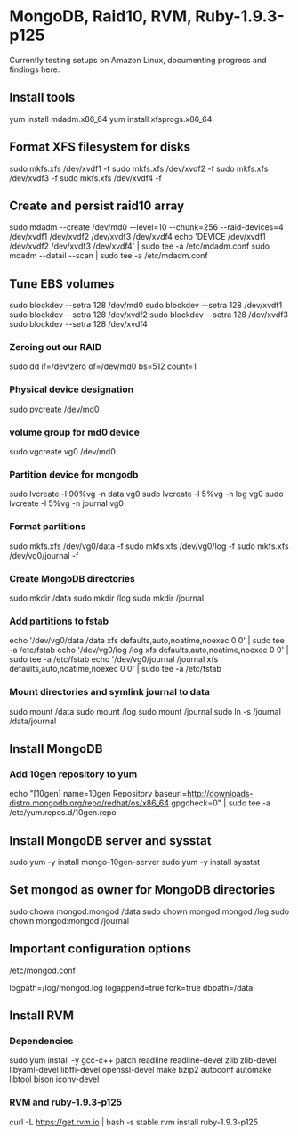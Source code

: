 # MongoDB, Raid10, RVM, Ruby-1.9.3-p125

Currently testing setups on Amazon Linux, documenting progress and findings here.

## Install tools
  yum install mdadm.x86_64
  yum install xfsprogs.x86_64

## Format XFS filesystem for disks
  sudo mkfs.xfs /dev/xvdf1 -f
  sudo mkfs.xfs /dev/xvdf2 -f
  sudo mkfs.xfs /dev/xvdf3 -f
  sudo mkfs.xfs /dev/xvdf4 -f

## Create and persist raid10 array
  sudo mdadm --create /dev/md0 --level=10 --chunk=256 --raid-devices=4 /dev/xvdf1 /dev/xvdf2 /dev/xvdf3 /dev/xvdf4
  echo 'DEVICE /dev/xvdf1 /dev/xvdf2 /dev/xvdf3 /dev/xvdf4' | sudo tee -a /etc/mdadm.conf
  sudo mdadm --detail --scan | sudo tee -a /etc/mdadm.conf

## Tune EBS volumes
  sudo blockdev --setra 128 /dev/md0
  sudo blockdev --setra 128 /dev/xvdf1
  sudo blockdev --setra 128 /dev/xvdf2
  sudo blockdev --setra 128 /dev/xvdf3
  sudo blockdev --setra 128 /dev/xvdf4

### Zeroing out our RAID
  sudo dd if=/dev/zero of=/dev/md0 bs=512 count=1

### Physical device designation
  sudo pvcreate /dev/md0

### volume group for md0 device
  sudo vgcreate vg0 /dev/md0

### Partition device for mongodb
  sudo lvcreate -l 90%vg -n data vg0
  sudo lvcreate -l 5%vg -n log vg0
  sudo lvcreate -l 5%vg -n journal vg0

### Format partitions
  sudo mkfs.xfs /dev/vg0/data -f
  sudo mkfs.xfs /dev/vg0/log -f
  sudo mkfs.xfs /dev/vg0/journal -f

### Create MongoDB directories
  sudo mkdir /data
  sudo mkdir /log
  sudo mkdir /journal

### Add partitions to fstab
  echo '/dev/vg0/data /data xfs defaults,auto,noatime,noexec 0 0' | sudo tee -a /etc/fstab
  echo '/dev/vg0/log /log xfs defaults,auto,noatime,noexec 0 0' | sudo tee -a /etc/fstab
  echo '/dev/vg0/journal /journal xfs defaults,auto,noatime,noexec 0 0' | sudo tee -a /etc/fstab

### Mount directories and symlink journal to data
  sudo mount /data
  sudo mount /log
  sudo mount /journal
  sudo ln -s /journal /data/journal

## Install MongoDB

### Add 10gen repository to yum
  echo "[10gen]
  name=10gen Repository
  baseurl=http://downloads-distro.mongodb.org/repo/redhat/os/x86_64
  gpgcheck=0" | sudo tee -a /etc/yum.repos.d/10gen.repo

## Install MongoDB server and sysstat
  sudo yum -y install mongo-10gen-server
  sudo yum -y install sysstat

## Set mongod as owner for MongoDB directories
  sudo chown mongod:mongod /data
  sudo chown mongod:mongod /log
  sudo chown mongod:mongod /journal

## Important configuration options

/etc/mongod.conf

  logpath=/log/mongod.log
  logappend=true
  fork=true
  dbpath=/data

## Install RVM

### Dependencies
  sudo yum install -y gcc-c++ patch readline readline-devel zlib zlib-devel libyaml-devel libffi-devel openssl-devel make bzip2 autoconf automake libtool bison iconv-devel

### RVM and ruby-1.9.3-p125
  curl -L https://get.rvm.io | bash -s stable
  rvm install ruby-1.9.3-p125
